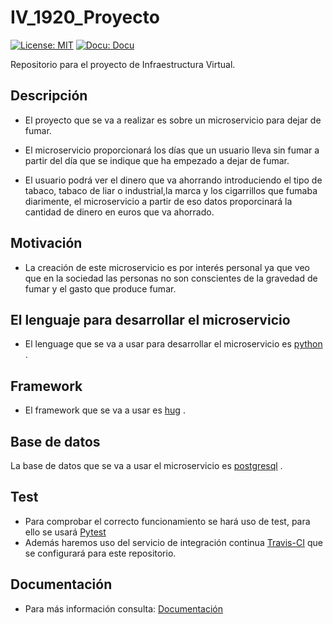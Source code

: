 # IV_1920_Proyecto
[![License: MIT](https://img.shields.io/badge/License-MIT-yellow.svg)](https://opensource.org/licenses/MIT)
[![Docu: Docu](https://img.shields.io/static/v1?label=Documentación&message=si&color=success)](https://juaneml.github.io/doc_IV-1920_Proyecto/)


Repositorio para el proyecto de Infraestructura Virtual.
## Descripción
- El proyecto que se va a realizar es sobre un microservicio para dejar de fumar.
  
- El microservicio proporcionará los días que un usuario lleva sin fumar a partir del día que se indique que ha empezado a dejar de fumar.
- El usuario podrá ver el dinero que va ahorrando introduciendo el tipo de tabaco, tabaco de liar o industrial,la marca y los cigarrillos que fumaba diarimente, el microservicio a partir de eso datos proporcinará la cantidad de dinero en euros que va ahorrado.

## Motivación

- La creación de este microservicio es por interés personal ya que veo que en la sociedad las personas no son conscientes de la gravedad de fumar y el gasto que produce fumar.

## El lenguaje para desarrollar el microservicio

- El lenguage que se va a usar para desarrollar el microservicio es [python]((https://www.python.org/)) .



## Framework

- El framework que se va a usar es [hug](http://www.hug.rest/) .
## Base de datos
La base de datos que se va a usar el microservicio es [postgresql](https://www.postgresql.org/) .

## Test
- Para comprobar el correcto funcionamiento se hará uso de test, para ello se usará [Pytest](https://docs.pytest.org/en/latest/)
- Además haremos uso del servicio de integración continua [Travis-CI](https://travis-ci.org/) que se configurará para este repositorio.
  
## Documentación
- Para más información consulta: [Documentación](https://github.com/juaneml/IV_1920_Proyecto/tree/master/doc)



